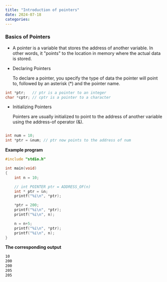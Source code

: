 ```yaml
---
title: "Introduction of pointers"
date: 2024-07-18
categories:
---
```


### **Basics of Pointers**

* A pointer is a variable that stores the address of another variable. In other words, it "points" to the location in memory where the actual data is stored.

* Declaring Pointers

    To declare a pointer, you specify the type of data the pointer will point to, followed by an asterisk (*) and the pointer name.

```c
int *ptr;   // ptr is a pointer to an integer
char *cptr; // cptr is a pointer to a character
```

* Initializing Pointers

    Pointers are usually initialized to point to the address of another variable using the address-of operator (&).

```c

int num = 10;
int *ptr = &num; // ptr now points to the address of num
```
**Example program**

```c
#include "stdio.h"

int main(void)
{
    int n = 10;

    // int POINTER ptr = ADDRESS_OF(n)
    int * ptr = &n;
    printf("%i\n", *ptr);

    *ptr = 200;
    printf("%i\n", *ptr);
    printf("%i\n", n);

    n = n+5;
    printf("%i\n", *ptr);
    printf("%i\n", n);
}
```
**The corresponding output**

```bash
10
200
200
205
205
```